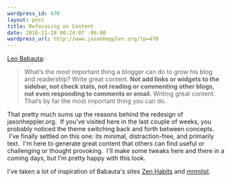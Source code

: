 ```yaml
--- 
wordpress_id: 470
layout: post
title: Refocusing on Content
date: 2010-11-28 00:24:07 -06:00
wordpress_url: http://www.jasonheppler.org/?p=470
---
```

<a href="http://writetodone.com/2009/03/05/how-to-write-quality-posts-when-you-have-a-day-job/">Leo Babauta</a>:

>What’s the most important thing a blogger can do to grow his blog and readership? Write great content.<strong> Not add links or widgets to the sidebar, not check stats, not reading or commenting other blogs, not even responding to comments or email.</strong> Writing great content. That’s by far the most important thing you can do.

That pretty much sums up the reasons behind the redesign of jasonheppler.org.  If you've visited here in the last couple of weeks, you probably noticed the theme switching back and forth between concepts.  I've finally settled on this one: its minimal, distraction-free, and primarily text.  I'm here to generate great content that others can find useful or challenging or thought provoking.  I'll make some tweaks here and there in a coming days, but I'm pretty happy with this look.

I've taken a lot of inspiration of Babauta's sites <a href="http://zenhabits.net/">Zen Habits</a> and <a href="http://mnmlist.com/">mnmlist</a>.
